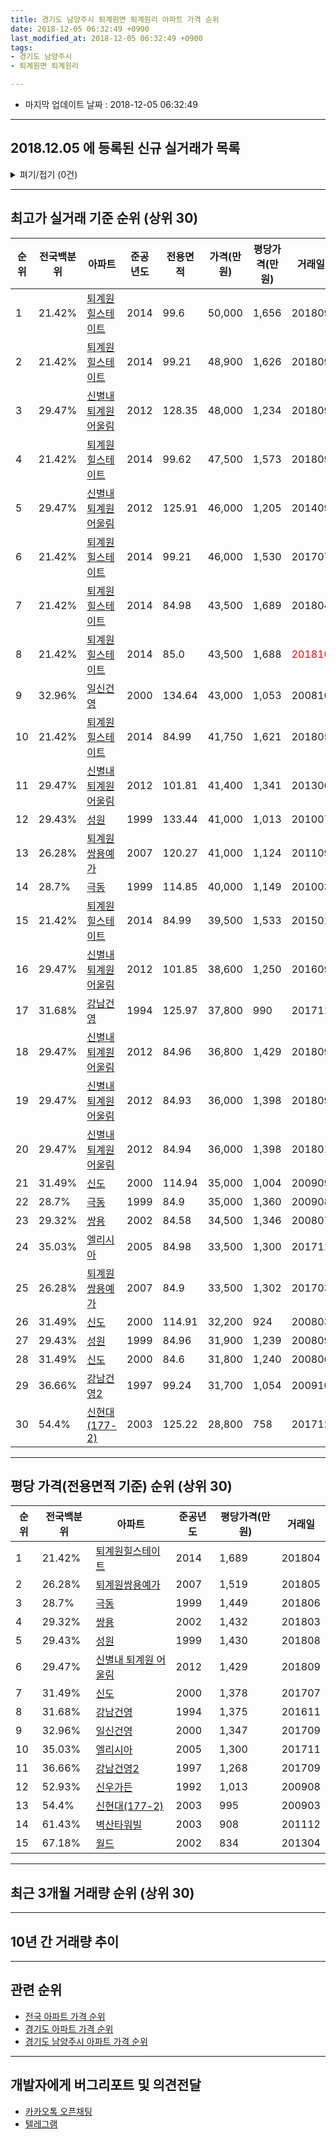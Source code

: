 ```yaml
---
title: 경기도 남양주시 퇴계원면 퇴계원리 아파트 가격 순위
date: 2018-12-05 06:32:49 +0900
last_modified_at: 2018-12-05 06:32:49 +0900
tags:
- 경기도 남양주시
- 퇴계원면 퇴계원리

---
```


* 마지막 업데이트 날짜 : 2018-12-05 06:32:49

---

## 2018.12.05 에 등록된 신규 실거래가 목록

<details>
<summary>펴기/접기 (0건)</summary>
<div markdown="1">

|아파트|전국백분위|준공년도|전용면적|가격(만원)|평당가격(만원)|거래일|
|---|---|---|---|---|---|---|
|없음|||||||


</div>
</details>

---

## 최고가 실거래 기준 순위 (상위 30)


|순위|전국백분위|아파트|준공년도|전용면적|가격(만원)|평당가격(만원)|거래일|
|---|---|---|---|---|---|---|---|
|1|21.42%|[퇴계원힐스테이트](https://search.naver.com/search.naver?query=%EA%B2%BD%EA%B8%B0%EB%8F%84+%EB%82%A8%EC%96%91%EC%A3%BC%EC%8B%9C+%ED%87%B4%EA%B3%84%EC%9B%90%EB%A9%B4+%ED%87%B4%EA%B3%84%EC%9B%90%EB%A6%AC+%ED%87%B4%EA%B3%84%EC%9B%90%ED%9E%90%EC%8A%A4%ED%85%8C%EC%9D%B4%ED%8A%B8)|2014|99.6|50,000|1,656|201809|
|2|21.42%|[퇴계원힐스테이트](https://search.naver.com/search.naver?query=%EA%B2%BD%EA%B8%B0%EB%8F%84+%EB%82%A8%EC%96%91%EC%A3%BC%EC%8B%9C+%ED%87%B4%EA%B3%84%EC%9B%90%EB%A9%B4+%ED%87%B4%EA%B3%84%EC%9B%90%EB%A6%AC+%ED%87%B4%EA%B3%84%EC%9B%90%ED%9E%90%EC%8A%A4%ED%85%8C%EC%9D%B4%ED%8A%B8)|2014|99.21|48,900|1,626|201809|
|3|29.47%|[신별내 퇴계원 어울림](https://search.naver.com/search.naver?query=%EA%B2%BD%EA%B8%B0%EB%8F%84+%EB%82%A8%EC%96%91%EC%A3%BC%EC%8B%9C+%ED%87%B4%EA%B3%84%EC%9B%90%EB%A9%B4+%ED%87%B4%EA%B3%84%EC%9B%90%EB%A6%AC+%EC%8B%A0%EB%B3%84%EB%82%B4+%ED%87%B4%EA%B3%84%EC%9B%90+%EC%96%B4%EC%9A%B8%EB%A6%BC)|2012|128.35|48,000|1,234|201809|
|4|21.42%|[퇴계원힐스테이트](https://search.naver.com/search.naver?query=%EA%B2%BD%EA%B8%B0%EB%8F%84+%EB%82%A8%EC%96%91%EC%A3%BC%EC%8B%9C+%ED%87%B4%EA%B3%84%EC%9B%90%EB%A9%B4+%ED%87%B4%EA%B3%84%EC%9B%90%EB%A6%AC+%ED%87%B4%EA%B3%84%EC%9B%90%ED%9E%90%EC%8A%A4%ED%85%8C%EC%9D%B4%ED%8A%B8)|2014|99.62|47,500|1,573|201809|
|5|29.47%|[신별내 퇴계원 어울림](https://search.naver.com/search.naver?query=%EA%B2%BD%EA%B8%B0%EB%8F%84+%EB%82%A8%EC%96%91%EC%A3%BC%EC%8B%9C+%ED%87%B4%EA%B3%84%EC%9B%90%EB%A9%B4+%ED%87%B4%EA%B3%84%EC%9B%90%EB%A6%AC+%EC%8B%A0%EB%B3%84%EB%82%B4+%ED%87%B4%EA%B3%84%EC%9B%90+%EC%96%B4%EC%9A%B8%EB%A6%BC)|2012|125.91|46,000|1,205|201409|
|6|21.42%|[퇴계원힐스테이트](https://search.naver.com/search.naver?query=%EA%B2%BD%EA%B8%B0%EB%8F%84+%EB%82%A8%EC%96%91%EC%A3%BC%EC%8B%9C+%ED%87%B4%EA%B3%84%EC%9B%90%EB%A9%B4+%ED%87%B4%EA%B3%84%EC%9B%90%EB%A6%AC+%ED%87%B4%EA%B3%84%EC%9B%90%ED%9E%90%EC%8A%A4%ED%85%8C%EC%9D%B4%ED%8A%B8)|2014|99.21|46,000|1,530|201707|
|7|21.42%|[퇴계원힐스테이트](https://search.naver.com/search.naver?query=%EA%B2%BD%EA%B8%B0%EB%8F%84+%EB%82%A8%EC%96%91%EC%A3%BC%EC%8B%9C+%ED%87%B4%EA%B3%84%EC%9B%90%EB%A9%B4+%ED%87%B4%EA%B3%84%EC%9B%90%EB%A6%AC+%ED%87%B4%EA%B3%84%EC%9B%90%ED%9E%90%EC%8A%A4%ED%85%8C%EC%9D%B4%ED%8A%B8)|2014|84.98|43,500|1,689|201804|
|8|21.42%|[퇴계원힐스테이트](https://search.naver.com/search.naver?query=%EA%B2%BD%EA%B8%B0%EB%8F%84+%EB%82%A8%EC%96%91%EC%A3%BC%EC%8B%9C+%ED%87%B4%EA%B3%84%EC%9B%90%EB%A9%B4+%ED%87%B4%EA%B3%84%EC%9B%90%EB%A6%AC+%ED%87%B4%EA%B3%84%EC%9B%90%ED%9E%90%EC%8A%A4%ED%85%8C%EC%9D%B4%ED%8A%B8)|2014|85.0|43,500|1,688|<span style="color:red">201810</span>|
|9|32.96%|[일신건영](https://search.naver.com/search.naver?query=%EA%B2%BD%EA%B8%B0%EB%8F%84+%EB%82%A8%EC%96%91%EC%A3%BC%EC%8B%9C+%ED%87%B4%EA%B3%84%EC%9B%90%EB%A9%B4+%ED%87%B4%EA%B3%84%EC%9B%90%EB%A6%AC+%EC%9D%BC%EC%8B%A0%EA%B1%B4%EC%98%81)|2000|134.64|43,000|1,053|200810|
|10|21.42%|[퇴계원힐스테이트](https://search.naver.com/search.naver?query=%EA%B2%BD%EA%B8%B0%EB%8F%84+%EB%82%A8%EC%96%91%EC%A3%BC%EC%8B%9C+%ED%87%B4%EA%B3%84%EC%9B%90%EB%A9%B4+%ED%87%B4%EA%B3%84%EC%9B%90%EB%A6%AC+%ED%87%B4%EA%B3%84%EC%9B%90%ED%9E%90%EC%8A%A4%ED%85%8C%EC%9D%B4%ED%8A%B8)|2014|84.99|41,750|1,621|201805|
|11|29.47%|[신별내 퇴계원 어울림](https://search.naver.com/search.naver?query=%EA%B2%BD%EA%B8%B0%EB%8F%84+%EB%82%A8%EC%96%91%EC%A3%BC%EC%8B%9C+%ED%87%B4%EA%B3%84%EC%9B%90%EB%A9%B4+%ED%87%B4%EA%B3%84%EC%9B%90%EB%A6%AC+%EC%8B%A0%EB%B3%84%EB%82%B4+%ED%87%B4%EA%B3%84%EC%9B%90+%EC%96%B4%EC%9A%B8%EB%A6%BC)|2012|101.81|41,400|1,341|201306|
|12|29.43%|[성원](https://search.naver.com/search.naver?query=%EA%B2%BD%EA%B8%B0%EB%8F%84+%EB%82%A8%EC%96%91%EC%A3%BC%EC%8B%9C+%ED%87%B4%EA%B3%84%EC%9B%90%EB%A9%B4+%ED%87%B4%EA%B3%84%EC%9B%90%EB%A6%AC+%EC%84%B1%EC%9B%90)|1999|133.44|41,000|1,013|201007|
|13|26.28%|[퇴계원쌍용예가](https://search.naver.com/search.naver?query=%EA%B2%BD%EA%B8%B0%EB%8F%84+%EB%82%A8%EC%96%91%EC%A3%BC%EC%8B%9C+%ED%87%B4%EA%B3%84%EC%9B%90%EB%A9%B4+%ED%87%B4%EA%B3%84%EC%9B%90%EB%A6%AC+%ED%87%B4%EA%B3%84%EC%9B%90%EC%8C%8D%EC%9A%A9%EC%98%88%EA%B0%80)|2007|120.27|41,000|1,124|201109|
|14|28.7%|[극동](https://search.naver.com/search.naver?query=%EA%B2%BD%EA%B8%B0%EB%8F%84+%EB%82%A8%EC%96%91%EC%A3%BC%EC%8B%9C+%ED%87%B4%EA%B3%84%EC%9B%90%EB%A9%B4+%ED%87%B4%EA%B3%84%EC%9B%90%EB%A6%AC+%EA%B7%B9%EB%8F%99)|1999|114.85|40,000|1,149|201003|
|15|21.42%|[퇴계원힐스테이트](https://search.naver.com/search.naver?query=%EA%B2%BD%EA%B8%B0%EB%8F%84+%EB%82%A8%EC%96%91%EC%A3%BC%EC%8B%9C+%ED%87%B4%EA%B3%84%EC%9B%90%EB%A9%B4+%ED%87%B4%EA%B3%84%EC%9B%90%EB%A6%AC+%ED%87%B4%EA%B3%84%EC%9B%90%ED%9E%90%EC%8A%A4%ED%85%8C%EC%9D%B4%ED%8A%B8)|2014|84.99|39,500|1,533|201501|
|16|29.47%|[신별내 퇴계원 어울림](https://search.naver.com/search.naver?query=%EA%B2%BD%EA%B8%B0%EB%8F%84+%EB%82%A8%EC%96%91%EC%A3%BC%EC%8B%9C+%ED%87%B4%EA%B3%84%EC%9B%90%EB%A9%B4+%ED%87%B4%EA%B3%84%EC%9B%90%EB%A6%AC+%EC%8B%A0%EB%B3%84%EB%82%B4+%ED%87%B4%EA%B3%84%EC%9B%90+%EC%96%B4%EC%9A%B8%EB%A6%BC)|2012|101.85|38,600|1,250|201609|
|17|31.68%|[강남건영](https://search.naver.com/search.naver?query=%EA%B2%BD%EA%B8%B0%EB%8F%84+%EB%82%A8%EC%96%91%EC%A3%BC%EC%8B%9C+%ED%87%B4%EA%B3%84%EC%9B%90%EB%A9%B4+%ED%87%B4%EA%B3%84%EC%9B%90%EB%A6%AC+%EA%B0%95%EB%82%A8%EA%B1%B4%EC%98%81)|1994|125.97|37,800|990|201711|
|18|29.47%|[신별내 퇴계원 어울림](https://search.naver.com/search.naver?query=%EA%B2%BD%EA%B8%B0%EB%8F%84+%EB%82%A8%EC%96%91%EC%A3%BC%EC%8B%9C+%ED%87%B4%EA%B3%84%EC%9B%90%EB%A9%B4+%ED%87%B4%EA%B3%84%EC%9B%90%EB%A6%AC+%EC%8B%A0%EB%B3%84%EB%82%B4+%ED%87%B4%EA%B3%84%EC%9B%90+%EC%96%B4%EC%9A%B8%EB%A6%BC)|2012|84.96|36,800|1,429|201809|
|19|29.47%|[신별내 퇴계원 어울림](https://search.naver.com/search.naver?query=%EA%B2%BD%EA%B8%B0%EB%8F%84+%EB%82%A8%EC%96%91%EC%A3%BC%EC%8B%9C+%ED%87%B4%EA%B3%84%EC%9B%90%EB%A9%B4+%ED%87%B4%EA%B3%84%EC%9B%90%EB%A6%AC+%EC%8B%A0%EB%B3%84%EB%82%B4+%ED%87%B4%EA%B3%84%EC%9B%90+%EC%96%B4%EC%9A%B8%EB%A6%BC)|2012|84.93|36,000|1,398|201809|
|20|29.47%|[신별내 퇴계원 어울림](https://search.naver.com/search.naver?query=%EA%B2%BD%EA%B8%B0%EB%8F%84+%EB%82%A8%EC%96%91%EC%A3%BC%EC%8B%9C+%ED%87%B4%EA%B3%84%EC%9B%90%EB%A9%B4+%ED%87%B4%EA%B3%84%EC%9B%90%EB%A6%AC+%EC%8B%A0%EB%B3%84%EB%82%B4+%ED%87%B4%EA%B3%84%EC%9B%90+%EC%96%B4%EC%9A%B8%EB%A6%BC)|2012|84.94|36,000|1,398|201801|
|21|31.49%|[신도](https://search.naver.com/search.naver?query=%EA%B2%BD%EA%B8%B0%EB%8F%84+%EB%82%A8%EC%96%91%EC%A3%BC%EC%8B%9C+%ED%87%B4%EA%B3%84%EC%9B%90%EB%A9%B4+%ED%87%B4%EA%B3%84%EC%9B%90%EB%A6%AC+%EC%8B%A0%EB%8F%84)|2000|114.94|35,000|1,004|200909|
|22|28.7%|[극동](https://search.naver.com/search.naver?query=%EA%B2%BD%EA%B8%B0%EB%8F%84+%EB%82%A8%EC%96%91%EC%A3%BC%EC%8B%9C+%ED%87%B4%EA%B3%84%EC%9B%90%EB%A9%B4+%ED%87%B4%EA%B3%84%EC%9B%90%EB%A6%AC+%EA%B7%B9%EB%8F%99)|1999|84.9|35,000|1,360|200908|
|23|29.32%|[쌍용](https://search.naver.com/search.naver?query=%EA%B2%BD%EA%B8%B0%EB%8F%84+%EB%82%A8%EC%96%91%EC%A3%BC%EC%8B%9C+%ED%87%B4%EA%B3%84%EC%9B%90%EB%A9%B4+%ED%87%B4%EA%B3%84%EC%9B%90%EB%A6%AC+%EC%8C%8D%EC%9A%A9)|2002|84.58|34,500|1,346|200807|
|24|35.03%|[엘리시아](https://search.naver.com/search.naver?query=%EA%B2%BD%EA%B8%B0%EB%8F%84+%EB%82%A8%EC%96%91%EC%A3%BC%EC%8B%9C+%ED%87%B4%EA%B3%84%EC%9B%90%EB%A9%B4+%ED%87%B4%EA%B3%84%EC%9B%90%EB%A6%AC+%EC%97%98%EB%A6%AC%EC%8B%9C%EC%95%84)|2005|84.98|33,500|1,300|201711|
|25|26.28%|[퇴계원쌍용예가](https://search.naver.com/search.naver?query=%EA%B2%BD%EA%B8%B0%EB%8F%84+%EB%82%A8%EC%96%91%EC%A3%BC%EC%8B%9C+%ED%87%B4%EA%B3%84%EC%9B%90%EB%A9%B4+%ED%87%B4%EA%B3%84%EC%9B%90%EB%A6%AC+%ED%87%B4%EA%B3%84%EC%9B%90%EC%8C%8D%EC%9A%A9%EC%98%88%EA%B0%80)|2007|84.9|33,500|1,302|201703|
|26|31.49%|[신도](https://search.naver.com/search.naver?query=%EA%B2%BD%EA%B8%B0%EB%8F%84+%EB%82%A8%EC%96%91%EC%A3%BC%EC%8B%9C+%ED%87%B4%EA%B3%84%EC%9B%90%EB%A9%B4+%ED%87%B4%EA%B3%84%EC%9B%90%EB%A6%AC+%EC%8B%A0%EB%8F%84)|2000|114.91|32,200|924|200803|
|27|29.43%|[성원](https://search.naver.com/search.naver?query=%EA%B2%BD%EA%B8%B0%EB%8F%84+%EB%82%A8%EC%96%91%EC%A3%BC%EC%8B%9C+%ED%87%B4%EA%B3%84%EC%9B%90%EB%A9%B4+%ED%87%B4%EA%B3%84%EC%9B%90%EB%A6%AC+%EC%84%B1%EC%9B%90)|1999|84.96|31,900|1,239|200809|
|28|31.49%|[신도](https://search.naver.com/search.naver?query=%EA%B2%BD%EA%B8%B0%EB%8F%84+%EB%82%A8%EC%96%91%EC%A3%BC%EC%8B%9C+%ED%87%B4%EA%B3%84%EC%9B%90%EB%A9%B4+%ED%87%B4%EA%B3%84%EC%9B%90%EB%A6%AC+%EC%8B%A0%EB%8F%84)|2000|84.6|31,800|1,240|200806|
|29|36.66%|[강남건영2](https://search.naver.com/search.naver?query=%EA%B2%BD%EA%B8%B0%EB%8F%84+%EB%82%A8%EC%96%91%EC%A3%BC%EC%8B%9C+%ED%87%B4%EA%B3%84%EC%9B%90%EB%A9%B4+%ED%87%B4%EA%B3%84%EC%9B%90%EB%A6%AC+%EA%B0%95%EB%82%A8%EA%B1%B4%EC%98%812)|1997|99.24|31,700|1,054|200910|
|30|54.4%|[신현대(177-2)](https://search.naver.com/search.naver?query=%EA%B2%BD%EA%B8%B0%EB%8F%84+%EB%82%A8%EC%96%91%EC%A3%BC%EC%8B%9C+%ED%87%B4%EA%B3%84%EC%9B%90%EB%A9%B4+%ED%87%B4%EA%B3%84%EC%9B%90%EB%A6%AC+%EC%8B%A0%ED%98%84%EB%8C%80%28177-2%29)|2003|125.22|28,800|758|201712|


---

## 평당 가격(전용면적 기준) 순위 (상위 30)


|순위|전국백분위|아파트|준공년도|평당가격(만원)|거래일|
|---|---|---|---|---|---|
|1|21.42%|[퇴계원힐스테이트](https://search.naver.com/search.naver?query=%EA%B2%BD%EA%B8%B0%EB%8F%84+%EB%82%A8%EC%96%91%EC%A3%BC%EC%8B%9C+%ED%87%B4%EA%B3%84%EC%9B%90%EB%A9%B4+%ED%87%B4%EA%B3%84%EC%9B%90%EB%A6%AC+%ED%87%B4%EA%B3%84%EC%9B%90%ED%9E%90%EC%8A%A4%ED%85%8C%EC%9D%B4%ED%8A%B8)|2014|1,689|201804|
|2|26.28%|[퇴계원쌍용예가](https://search.naver.com/search.naver?query=%EA%B2%BD%EA%B8%B0%EB%8F%84+%EB%82%A8%EC%96%91%EC%A3%BC%EC%8B%9C+%ED%87%B4%EA%B3%84%EC%9B%90%EB%A9%B4+%ED%87%B4%EA%B3%84%EC%9B%90%EB%A6%AC+%ED%87%B4%EA%B3%84%EC%9B%90%EC%8C%8D%EC%9A%A9%EC%98%88%EA%B0%80)|2007|1,519|201805|
|3|28.7%|[극동](https://search.naver.com/search.naver?query=%EA%B2%BD%EA%B8%B0%EB%8F%84+%EB%82%A8%EC%96%91%EC%A3%BC%EC%8B%9C+%ED%87%B4%EA%B3%84%EC%9B%90%EB%A9%B4+%ED%87%B4%EA%B3%84%EC%9B%90%EB%A6%AC+%EA%B7%B9%EB%8F%99)|1999|1,449|201806|
|4|29.32%|[쌍용](https://search.naver.com/search.naver?query=%EA%B2%BD%EA%B8%B0%EB%8F%84+%EB%82%A8%EC%96%91%EC%A3%BC%EC%8B%9C+%ED%87%B4%EA%B3%84%EC%9B%90%EB%A9%B4+%ED%87%B4%EA%B3%84%EC%9B%90%EB%A6%AC+%EC%8C%8D%EC%9A%A9)|2002|1,432|201803|
|5|29.43%|[성원](https://search.naver.com/search.naver?query=%EA%B2%BD%EA%B8%B0%EB%8F%84+%EB%82%A8%EC%96%91%EC%A3%BC%EC%8B%9C+%ED%87%B4%EA%B3%84%EC%9B%90%EB%A9%B4+%ED%87%B4%EA%B3%84%EC%9B%90%EB%A6%AC+%EC%84%B1%EC%9B%90)|1999|1,430|201808|
|6|29.47%|[신별내 퇴계원 어울림](https://search.naver.com/search.naver?query=%EA%B2%BD%EA%B8%B0%EB%8F%84+%EB%82%A8%EC%96%91%EC%A3%BC%EC%8B%9C+%ED%87%B4%EA%B3%84%EC%9B%90%EB%A9%B4+%ED%87%B4%EA%B3%84%EC%9B%90%EB%A6%AC+%EC%8B%A0%EB%B3%84%EB%82%B4+%ED%87%B4%EA%B3%84%EC%9B%90+%EC%96%B4%EC%9A%B8%EB%A6%BC)|2012|1,429|201809|
|7|31.49%|[신도](https://search.naver.com/search.naver?query=%EA%B2%BD%EA%B8%B0%EB%8F%84+%EB%82%A8%EC%96%91%EC%A3%BC%EC%8B%9C+%ED%87%B4%EA%B3%84%EC%9B%90%EB%A9%B4+%ED%87%B4%EA%B3%84%EC%9B%90%EB%A6%AC+%EC%8B%A0%EB%8F%84)|2000|1,378|201707|
|8|31.68%|[강남건영](https://search.naver.com/search.naver?query=%EA%B2%BD%EA%B8%B0%EB%8F%84+%EB%82%A8%EC%96%91%EC%A3%BC%EC%8B%9C+%ED%87%B4%EA%B3%84%EC%9B%90%EB%A9%B4+%ED%87%B4%EA%B3%84%EC%9B%90%EB%A6%AC+%EA%B0%95%EB%82%A8%EA%B1%B4%EC%98%81)|1994|1,375|201611|
|9|32.96%|[일신건영](https://search.naver.com/search.naver?query=%EA%B2%BD%EA%B8%B0%EB%8F%84+%EB%82%A8%EC%96%91%EC%A3%BC%EC%8B%9C+%ED%87%B4%EA%B3%84%EC%9B%90%EB%A9%B4+%ED%87%B4%EA%B3%84%EC%9B%90%EB%A6%AC+%EC%9D%BC%EC%8B%A0%EA%B1%B4%EC%98%81)|2000|1,347|201709|
|10|35.03%|[엘리시아](https://search.naver.com/search.naver?query=%EA%B2%BD%EA%B8%B0%EB%8F%84+%EB%82%A8%EC%96%91%EC%A3%BC%EC%8B%9C+%ED%87%B4%EA%B3%84%EC%9B%90%EB%A9%B4+%ED%87%B4%EA%B3%84%EC%9B%90%EB%A6%AC+%EC%97%98%EB%A6%AC%EC%8B%9C%EC%95%84)|2005|1,300|201711|
|11|36.66%|[강남건영2](https://search.naver.com/search.naver?query=%EA%B2%BD%EA%B8%B0%EB%8F%84+%EB%82%A8%EC%96%91%EC%A3%BC%EC%8B%9C+%ED%87%B4%EA%B3%84%EC%9B%90%EB%A9%B4+%ED%87%B4%EA%B3%84%EC%9B%90%EB%A6%AC+%EA%B0%95%EB%82%A8%EA%B1%B4%EC%98%812)|1997|1,268|201709|
|12|52.93%|[신우가든](https://search.naver.com/search.naver?query=%EA%B2%BD%EA%B8%B0%EB%8F%84+%EB%82%A8%EC%96%91%EC%A3%BC%EC%8B%9C+%ED%87%B4%EA%B3%84%EC%9B%90%EB%A9%B4+%ED%87%B4%EA%B3%84%EC%9B%90%EB%A6%AC+%EC%8B%A0%EC%9A%B0%EA%B0%80%EB%93%A0)|1992|1,013|200908|
|13|54.4%|[신현대(177-2)](https://search.naver.com/search.naver?query=%EA%B2%BD%EA%B8%B0%EB%8F%84+%EB%82%A8%EC%96%91%EC%A3%BC%EC%8B%9C+%ED%87%B4%EA%B3%84%EC%9B%90%EB%A9%B4+%ED%87%B4%EA%B3%84%EC%9B%90%EB%A6%AC+%EC%8B%A0%ED%98%84%EB%8C%80%28177-2%29)|2003|995|200903|
|14|61.43%|[벽산타워빌](https://search.naver.com/search.naver?query=%EA%B2%BD%EA%B8%B0%EB%8F%84+%EB%82%A8%EC%96%91%EC%A3%BC%EC%8B%9C+%ED%87%B4%EA%B3%84%EC%9B%90%EB%A9%B4+%ED%87%B4%EA%B3%84%EC%9B%90%EB%A6%AC+%EB%B2%BD%EC%82%B0%ED%83%80%EC%9B%8C%EB%B9%8C)|2003|908|201112|
|15|67.18%|[월드](https://search.naver.com/search.naver?query=%EA%B2%BD%EA%B8%B0%EB%8F%84+%EB%82%A8%EC%96%91%EC%A3%BC%EC%8B%9C+%ED%87%B4%EA%B3%84%EC%9B%90%EB%A9%B4+%ED%87%B4%EA%B3%84%EC%9B%90%EB%A6%AC+%EC%9B%94%EB%93%9C)|2002|834|201304|


---

## 최근 3개월 거래량 순위 (상위 30)


<div style="width:100%;">
    <canvas id="deal_count_ranking" height="250"></canvas>
</div>


<script>
new Chart(document.getElementById("deal_count_ranking"), {
    type: 'horizontalBar',
    data: {
        labels: ['강남건영', '성원', '극동', '퇴계원힐스테이트', '신도', '신우가든', '쌍용', '엘리시아', '퇴계원쌍용예가', '신별내 퇴계원 어울림'],
        datasets: [{
            label: '실거래 수',
            data: [6, 5, 4, 4, 3, 3, 2, 2, 2, 2],
            borderColor: "rgba(255, 0, 128, 1)",
            backgroundColor: "rgba(255, 0, 128, 0.5)",
            fill: false,
        }]
    },
    options: {
        responsive: true,
        title: {
            display: true,
            text: '최근 3개월 거래량 순위'
        },
        tooltips: {
            mode: 'index',
            intersect: false,
            callbacks: {
                title: function(tooltipItems, data) {
                    return "실거래 수:";
                },
                label: function(tooltipItem, data) {
                    return data.labels[tooltipItem.index] + ": " + tooltipItem.xLabel;
                }
            }
        },
        hover: {
            mode: 'nearest',
            intersect: true
        },
        scales: {
            xAxes: [{
                display: true,
                scaleLabel: {
                    display: true,
                    labelString: '실거래 수'
                },
                ticks: {
                    suggestedMin: 0,
                }
            }],
            yAxes: [{
                display: true,
                ticks: {
                    autoSkip: false,
                    callback: function(value, index, values) {
                        if (value.length > 15)
                            return value.substr(0, 13) + "...";
                        else
                            return value;
                    }
                },
                scaleLabel: {
                    display: false,
                }
            }]
        }
    }
});

</script>


---

## 10년 간 거래량 추이


<div style="width:100%;">
    <canvas id="deal_progress" height="250"></canvas>
</div>

<script>
new Chart(document.getElementById("deal_progress"), {
    type: 'line',
    data: {
        labels: ['200812','200901','200902','200903','200904','200905','200906','200907','200908','200909','200910','200911','200912','201001','201002','201003','201004','201005','201006','201007','201008','201009','201010','201011','201012','201101','201102','201103','201104','201105','201106','201107','201108','201109','201110','201111','201112','201201','201202','201203','201204','201205','201206','201207','201208','201209','201210','201211','201212','201301','201302','201303','201304','201305','201306','201307','201308','201309','201310','201311','201312','201401','201402','201403','201404','201405','201406','201407','201408','201409','201410','201411','201412','201501','201502','201503','201504','201505','201506','201507','201508','201509','201510','201511','201512','201601','201602','201603','201604','201605','201606','201607','201608','201609','201610','201611','201612','201701','201702','201703','201704','201705','201706','201707','201708','201709','201710','201711','201712','201801','201802','201803','201804','201805','201806','201807','201808','201809','201810','201811','201812'],
        datasets: [{
            label: '실거래 수',
            pointRadius: 1,
            data: [2, 6, 8, 11, 23, 16, 16, 17, 18, 14, 13, 15, 7, 10, 14, 13, 8, 6, 3, 9, 4, 13, 9, 16, 16, 19, 17, 13, 13, 9, 17, 24, 15, 17, 16, 16, 12, 13, 21, 20, 18, 13, 13, 10, 14, 12, 25, 10, 9, 19, 19, 39, 68, 60, 50, 57, 30, 27, 36, 22, 17, 34, 33, 36, 27, 35, 39, 36, 72, 65, 58, 36, 33, 45, 83, 114, 89, 45, 41, 59, 54, 42, 41, 24, 23, 24, 40, 39, 30, 31, 39, 47, 43, 48, 48, 64, 37, 18, 22, 39, 31, 38, 17, 34, 24, 35, 40, 26, 18, 20, 22, 29, 29, 16, 21, 19, 48, 45, 28, 5, 0],
            borderColor: "rgba(255, 201, 14, 1)",
            backgroundColor: "rgba(255, 201, 14, 0.5)",
            fill: true,
        }]
    },
    options: {
        responsive: true,
        title: {
            display: true,
            text: '10년간 거래량 추이'
        },
        tooltips: {
            mode: 'index',
            intersect: false,
        },
        hover: {
            mode: 'nearest',
            intersect: true
        },
        scales: {
            xAxes: [{
                display: true,
                scaleLabel: {
                    display: true,
                    labelString: '년/월'
                }
            }],
            yAxes: [{
                display: true,
                ticks: {
                    suggestedMin: 0,
                },
                scaleLabel: {
                    display: true,
                    labelString: '실거래 수'
                }
            }]
        }
    }
});

</script>


---

## 관련 순위

- [전국 아파트 가격 순위](https://inasie.github.io/apt-ranking/전국)
- [경기도 아파트 가격 순위](https://inasie.github.io/apt-ranking/경기도)
- [경기도 남양주시 아파트 가격 순위](https://inasie.github.io/apt-ranking/경기도-남양주시)


---

## 개발자에게 버그리포트 및 의견전달

- [카카오톡 오픈채팅](https://open.kakao.com/o/gLJUAP4)
- [텔레그램](https://t.me/inasie)

